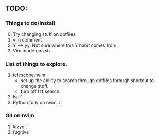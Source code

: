 ## TODO:

### Things to do/install
0. Try changing stuff on dotfiles
1. vim comment
2. Y --> yy. Not sure where this Y habit comes from.
3. Vim mode on zsh

### List of things to explore.


1. telescope.nvim
     - set up the ability to search through dotfiles through shortcut to change stuff. 
     - turn off fzf search.
2. lsp?
3. Python fully on nvim. :|

### Git on nvim
1. lazygit
2. fugitive

